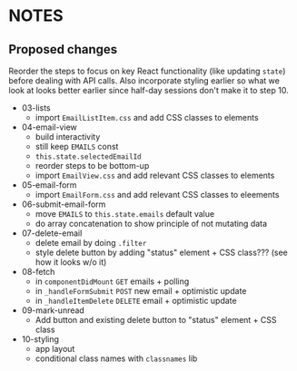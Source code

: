 # NOTES

## Proposed changes

Reorder the steps to focus on key React functionality (like updating `state`) before dealing with API calls. Also incorporate styling earlier so what we look at looks better earlier since half-day sessions don't make it to step 10.

- 03-lists
  * import `EmailListItem.css` and add CSS classes to elements
- 04-email-view
  * build interactivity
  * still keep `EMAILS` const
  * `this.state.selectedEmailId`
  * reorder steps to be bottom-up
  * import `EmailView.css` and add relevant CSS classes to elements
- 05-email-form
  * import `EmailForm.css` and add relevant CSS classes to eleements
- 06-submit-email-form
  * move `EMAILS` to `this.state.emails` default value
  * do array concatenation to show principle of not mutating data
- 07-delete-email
  * delete email by doing `.filter`
  * style delete button by adding "status" element + CSS class??? (see how it looks w/o it)
- 08-fetch
  * in `componentDidMount` `GET` emails + polling
  * in `_handleFormSubmit` `POST` new email + optimistic update
  * in `_handleItemDelete` `DELETE` email + optimistic update
- 09-mark-unread
  * Add button and existing delete button to "status" element + CSS class
- 10-styling
  * app layout
  * conditional class names with `classnames` lib
